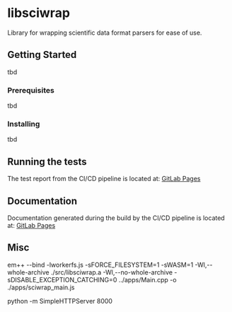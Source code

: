 # libsciwrap

Library for wrapping scientific data format parsers for ease of use.

## Getting Started

tbd

### Prerequisites

tbd

### Installing

tbd

## Running the tests

The test report from the CI/CD pipeline is located at: [GitLab Pages](https://devrosch.gitlab.io/libsciwrap/coverage)

## Documentation

Documentation generated during the build by the CI/CD pipeline is located at: [GitLab Pages](https://devrosch.gitlab.io/libsciwrap/doc)

## Misc

em++ --bind -lworkerfs.js -sFORCE_FILESYSTEM=1 -sWASM=1 -Wl,--whole-archive ./src/libsciwrap.a -Wl,--no-whole-archive -sDISABLE_EXCEPTION_CATCHING=0 ../apps/Main.cpp -o ./apps/sciwrap_main.js

python -m SimpleHTTPServer 8000
